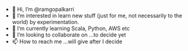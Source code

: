 - 👋 Hi, I’m @ramgopalkarri
- 👀 I’m interested in learn new stuff (just for me, not necessarily to the world) by experimentation. 
- 🌱 I’m currently learning Scala, Python, AWS etc
- 💞️ I’m looking to collaborate on ...to decide yet
- 📫 How to reach me ...will give after I decide

<!---
ramgopalkarri/ramgopalkarri is a ✨ special ✨ repository because its `README.md` (this file) appears on your GitHub profile.
You can click the Preview link to take a look at your changes.
--->
